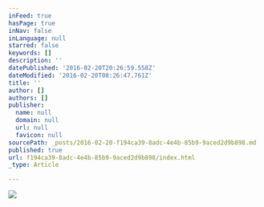 ```yaml
---
inFeed: true
hasPage: true
inNav: false
inLanguage: null
starred: false
keywords: []
description: ''
datePublished: '2016-02-20T20:26:59.558Z'
dateModified: '2016-02-20T08:26:47.761Z'
title: ''
author: []
authors: []
publisher:
  name: null
  domain: null
  url: null
  favicon: null
sourcePath: _posts/2016-02-20-f194ca39-8adc-4e4b-85b9-9aced2d9b898.md
published: true
url: f194ca39-8adc-4e4b-85b9-9aced2d9b898/index.html
_type: Article

---
```

![](https://the-grid-user-content.s3-us-west-2.amazonaws.com/df7685cc-5f1c-42d3-adda-5b87359f2b43.png)